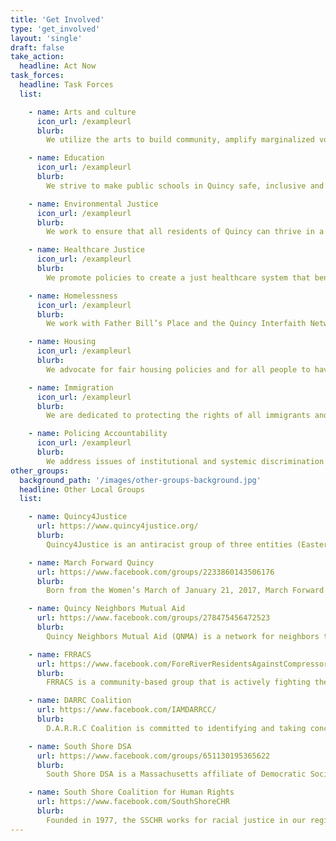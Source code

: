 ```yaml
---
title: 'Get Involved'
type: 'get_involved'
layout: 'single'
draft: false
take_action:
  headline: Act Now
task_forces:
  headline: Task Forces
  list:

    - name: Arts and culture
      icon_url: /exampleurl
      blurb:
        We utilize the arts to build community, amplify marginalized voices, and inspire conversations on social change.

    - name: Education
      icon_url: /exampleurl
      blurb:
        We strive to make public schools in Quincy safe, inclusive and just for all students and their families.

    - name: Environmental Justice
      icon_url: /exampleurl
      blurb:
        We work to ensure that all residents of Quincy can thrive in a healthy, sustainable, safe, and just environment.

    - name: Healthcare Justice
      icon_url: /exampleurl
      blurb:
        We promote policies to create a just healthcare system that benefits Quincy’s community, patients, and providers.

    - name: Homelessness
      icon_url: /exampleurl
      blurb:
        We work with Father Bill’s Place and the Quincy Interfaith Network to provide support to homeless folks.

    - name: Housing
      icon_url: /exampleurl
      blurb:
        We advocate for fair housing policies and for all people to have access to high quality, affordable housing in Quincy.

    - name: Immigration
      icon_url: /exampleurl
      blurb:
        We are dedicated to protecting the rights of all immigrants and their families in Quincy and the surrounding area.

    - name: Policing Accountability
      icon_url: /exampleurl
      blurb:
        We address issues of institutional and systemic discrimination within Quincy’s criminal justice system.
other_groups:
  background_path: '/images/other-groups-background.jpg'
  headline: Other Local Groups
  list:

    - name: Quincy4Justice
      url: https://www.quincy4justice.org/
      blurb:
        Quincy4Justice is an antiracist group of three entities (Eastern Nazarene College's Black Student Union, Bethel Church of the Nazarene, and Unified Gospel Ministries Inc) collaborating together to end systemic racism in Quincy (locally), in MA (statewide), and in the USA (nationally).

    - name: March Forward Quincy
      url: https://www.facebook.com/groups/2233860143506176
      blurb:
        Born from the Women’s March of January 21, 2017, March Forward Quincy encourages local engagement and empathy by providing information on political issues, highlighting means of action and engagement, and sponsoring events to connect to and unite our community.

    - name: Quincy Neighbors Mutual Aid
      url: https://www.facebook.com/groups/278475456472523
      blurb:
        Quincy Neighbors Mutual Aid (QNMA) is a network for neighbors to help neighbors by sharing resources and offering or requesting aid.

    - name: FRRACS
      url: https://www.facebook.com/ForeRiverResidentsAgainstCompressorStation
      blurb:
        FRRACS is a community-based group that is actively fighting the proposal to construct a toxic fracked-gas compressor station on the South Shore.

    - name: DARRC Coalition
      url: https://www.facebook.com/IAMDARRCC/
      blurb:
        D.A.R.R.C Coalition is committed to identifying and taking concrete actions to dismantle the systems of racism, inequality, and police brutality as it pertains to nonproliferation education, training, policy-making, and defunding the police.

    - name: South Shore DSA
      url: https://www.facebook.com/groups/651130195365622
      blurb:
        South Shore DSA is a Massachusetts affiliate of Democratic Socialists of America, which is building a movement for greater economic and social democracy in order to create a more just and humane society.

    - name: South Shore Coalition for Human Rights
      url: https://www.facebook.com/SouthShoreCHR
      blurb:
        Founded in 1977, the SSCHR works for racial justice in our region, state, nation and planet in housing, jobs, health care, culture and the environment.
---
```

